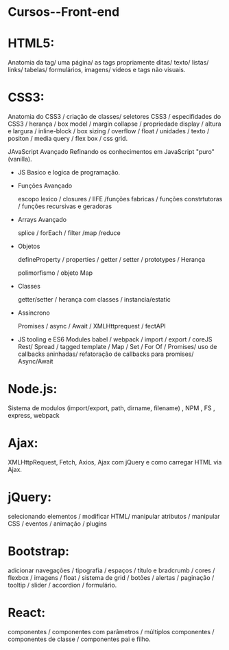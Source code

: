 # Cursos--Front-end
# HTML5: 
Anatomia da tag/ uma página/ as tags propriamente ditas/ texto/ listas/ links/ tabelas/ formulários, 
imagens/ vídeos e tags não visuais.

# CSS3: 
Anatomia do CSS3 / criação de classes/ seletores CSS3 / especifidades do CSS3 / 
herança / box model / margin collapse / propriedade display / altura e largura / 
inline-block / box sizing / overflow / float / unidades / texto / positon / media query /
flex box / css grid. 

JAvaScript Avançado
Refinando os conhecimentos em JavaScript "puro" (vanilla).

* JS Basico e logica de programação.

* Funções Avançado

  escopo lexico / closures / IIFE /funções fabricas / funções constrtutoras / funções recursivas e geradoras

* Arrays Avançado 

  splice / forEach / filter /map /reduce

* Objetos

  defineProperty / properties / getter / setter / prototypes / Herança

  polimorfismo / objeto Map

* Classes

  getter/setter  / herança com classes / instancia/estatic

* Assíncrono

  Promises / async / Await / XMLHttprequest / fectAPI 

* JS tooling e ES6 Modules
  babel / webpack / import / export / coreJS
  Rest/ Spread / tagged template / Map / Set / 
  For Of / Promises/ uso de callbacks aninhadas/ 
  refatoração de callbacks para promises/ Async/Await
  
# Node.js: 
  Sistema de modulos (import/export, path, dirname, filename) , NPM , FS , express, webpack

# Ajax: 
  XMLHttpRequest, Fetch, Axios, Ajax com jQuery e como carregar HTML via Ajax.

# jQuery: 
selecionando elementos / modificar HTML/ manipular atributos / manipular CSS / eventos / animação / plugins 

# Bootstrap: 
adicionar navegações / tipografia / espaços / título e bradcrumb / cores / flexbox / imagens / float / 
sistema de grid / botões / alertas / paginação / tooltip / slider / accordion / formulário.

# React: 
componentes / componentes com parâmetros / múltiplos componentes / componentes de classe / componentes pai e filho.
